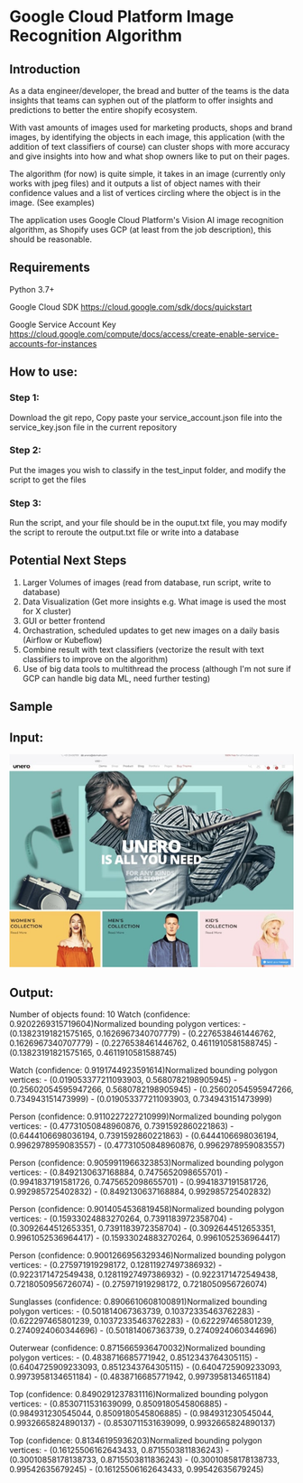 # Google Cloud Platform Image Recognition Algorithm

## Introduction
As a data engineer/developer, the bread and butter of the teams is the data insights that teams can syphen out of the platform to offer insights and predictions to better the entire shopify ecosystem. 

With vast amounts of images used for marketing products, shops and brand images, by identifying the objects in each image, this application (with the addition of text classifiers of course) can cluster shops with more accuracy and give insights into how and what shop owners like to put on their pages. 

The algorithm (for now) is quite simple, it takes in an image (currently only works with jpeg files) and it outputs a list of object names with their confidence values and a list of vertices circling where the object is in the image. (See examples) 

The application uses Google Cloud Platform's Vision AI image recognition algorithm, as Shopify uses GCP (at least from the job description), this should be reasonable. 

## Requirements

Python 3.7+

Google Cloud SDK https://cloud.google.com/sdk/docs/quickstart

Google Service Account Key https://cloud.google.com/compute/docs/access/create-enable-service-accounts-for-instances

## How to use:

### Step 1: 

Download the git repo, Copy paste your service_account.json file into the service_key.json file in the current repository

### Step 2: 
Put the images you wish to classify in the test_input folder, and modify the script to get the files

### Step 3: 
Run the script, and your file should be in the ouput.txt file, you may modify the script to reroute the output.txt file or write into a database


## Potential Next Steps 
1. Larger Volumes of images (read from database, run script, write to database) 
2. Data Visualization (Get more insights e.g. What image is used the most for X cluster) 
3. GUI or better frontend 
4. Orchastration, scheduled updates to get new images on a daily basis (Airflow or Kubeflow)
5. Combine result with text classifiers (vectorize the result with text classifiers to improve on the algorithm) 
6. Use of big data tools to multithread the process (although I'm not sure if GCP can handle big data ML, need further testing) 


## Sample 

## Input: 

![picture](test_input/test_5.jpeg)

## Output: 

Number of objects found: 10
Watch (confidence: 0.9202269315719604)Normalized bounding polygon vertices:  - (0.13823191821575165, 0.1626967340707779) - (0.2276538461446762, 0.1626967340707779) - (0.2276538461446762, 0.4611910581588745) - (0.13823191821575165, 0.4611910581588745)

Watch (confidence: 0.9191744923591614)Normalized bounding polygon vertices:  - (0.019053377211093903, 0.5680782198905945) - (0.25602054595947266, 0.5680782198905945) - (0.25602054595947266, 0.734943151473999) - (0.019053377211093903, 0.734943151473999)

Person (confidence: 0.9110227227210999)Normalized bounding polygon vertices:  - (0.47731050848960876, 0.7391592860221863) - (0.6444106698036194, 0.7391592860221863) - (0.6444106698036194, 0.9962978959083557) - (0.47731050848960876, 0.9962978959083557)

Person (confidence: 0.9059911966323853)Normalized bounding polygon vertices:  - (0.8492130637168884, 0.7475652098655701) - (0.9941837191581726, 0.7475652098655701) - (0.9941837191581726, 0.992985725402832) - (0.8492130637168884, 0.992985725402832)

Person (confidence: 0.9014054536819458)Normalized bounding polygon vertices:  - (0.15933024883270264, 0.7391183972358704) - (0.3092644512653351, 0.7391183972358704) - (0.3092644512653351, 0.9961052536964417) - (0.15933024883270264, 0.9961052536964417)

Person (confidence: 0.9001266956329346)Normalized bounding polygon vertices:  - (0.275971919298172, 0.12811927497386932) - (0.9223171472549438, 0.12811927497386932) - (0.9223171472549438, 0.7218050956726074) - (0.275971919298172, 0.7218050956726074)

Sunglasses (confidence: 0.8906610608100891)Normalized bounding polygon vertices:  - (0.501814067363739, 0.10372335463762283) - (0.622297465801239, 0.10372335463762283) - (0.622297465801239, 0.2740924060344696) - (0.501814067363739, 0.2740924060344696)

Outerwear (confidence: 0.8715665936470032)Normalized bounding polygon vertices:  - (0.4838716685771942, 0.8512343764305115) - (0.6404725909233093, 0.8512343764305115) - (0.6404725909233093, 0.9973958134651184) - (0.4838716685771942, 0.9973958134651184)

Top (confidence: 0.8490291237831116)Normalized bounding polygon vertices:  - (0.8530711531639099, 0.8509180545806885) - (0.984931230545044, 0.8509180545806885) - (0.984931230545044, 0.9932665824890137) - (0.8530711531639099, 0.9932665824890137)

Top (confidence: 0.81346195936203)Normalized bounding polygon vertices:  - (0.16125506162643433, 0.8715503811836243) - (0.30010858178138733, 0.8715503811836243) - (0.30010858178138733, 0.99542635679245) - (0.16125506162643433, 0.99542635679245)



